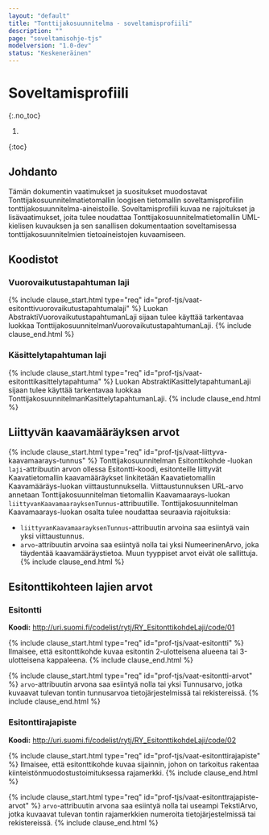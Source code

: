 ```yaml
---
layout: "default"
title: "Tonttijakosuunnitelma - soveltamisprofiili"
description: ""
page: "soveltamisohje-tjs"
modelversion: "1.0-dev"
status: "Keskeneräinen"
---
```

# Soveltamisprofiili

{:.no_toc}

1. 
{:toc}

## Johdanto

Tämän dokumentin vaatimukset ja suositukset muodostavat Tonttijakosuunnitelmatietomallin loogisen tietomallin soveltamisprofiilin tonttijakosuunnitelma-aineistoille. Soveltamisprofiili kuvaa ne rajoitukset ja lisävaatimukset, joita tulee noudattaa Tonttijakosuunnitelmatietomallin UML-kielisen kuvauksen ja sen sanallisen dokumentaation soveltamisessa tonttijakosuunnitelmien tietoaineistojen kuvaamiseen.

## Koodistot

### Vuorovaikutustapahtuman laji

<!--Lisää sisäiset linkit vielä -->
{% include clause_start.html type="req" id="prof-tjs/vaat-esitonttivuorovaikutustapahtumalaji" %}
Luokan AbstraktiVuorovaikutustapahtumanLaji sijaan tulee käyttää tarkentavaa luokkaa TonttijakosuunnitelmanVuorovaikutustapahtumanLaji.
{% include clause_end.html %}

### Käsittelytapahtuman laji

<!--Lisää sisäiset linkit vielä -->
{% include clause_start.html type="req" id="prof-tjs/vaat-esitonttikasittelytapahtuma" %}
Luokan AbstraktiKasittelytapahtumanLaji sijaan tulee käyttää tarkentavaa luokkaa TonttijakosuunnitelmanKasittelytapahtumanLaji.
{% include clause_end.html %}

## Liittyvän kaavamääräyksen arvot

{% include clause_start.html type="req" id="prof-tjs/vaat-liittyva-kaavamaarays-tunnus" %}
Tonttijakosuunnitelman Esitonttikohde -luokan ```laji```-attribuutin arvon ollessa Esitontti-koodi, esitonteille liittyvät Kaavatietomallin kaavamääräykset linkitetään Kaavatietomallin Kaavamääräys-luokan viittaustunnuksella. Viittaustunnuksen URL-arvo annetaan Tonttijakosuunnitelman tietomallin Kaavamaarays-luokan ```liittyvanKaavamaarayksenTunnus```-attribuutille. Tonttijakosuunnitelman Kaavamaarays-luokan osalta tulee noudattaa seuraavia rajoituksia:

- ```liittyvanKaavamaarayksenTunnus```-attribuutin arvoina saa esiintyä vain yksi viittaustunnus.
- ```arvo```-attribuutin arvoina saa esiintyä nolla tai yksi NumeerinenArvo, joka täydentää kaavamääräystietoa. Muun tyyppiset arvot eivät ole sallittuja.
{% include clause_end.html %}

## Esitonttikohteen lajien arvot

### Esitontti

**Koodi:** http://uri.suomi.fi/codelist/rytj/RY_EsitonttikohdeLaji/code/01

<!--Lisää sisäiset linkit vielä -->
{% include clause_start.html type="req" id="prof-tjs/vaat-esitontti" %}
Ilmaisee, että esitonttikohde kuvaa esitontin 2-ulotteisena alueena tai 3-ulotteisena kappaleena.
{% include clause_end.html %}

<!--Lisää sisäiset linkit vielä -->
{% include clause_start.html type="req" id="prof-tjs/vaat-esitontti-arvot" %}
```arvo```-attribuutin arvona saa esiintyä nolla tai yksi Tunnusarvo, jotka kuvaavat tulevan tontin tunnusarvoa tietojärjestelmissä tai rekistereissä.
{% include clause_end.html %}

### Esitonttirajapiste

**Koodi:** http://uri.suomi.fi/codelist/rytj/RY_EsitonttikohdeLaji/code/02

<!--Lisää sisäiset linkit vielä -->
{% include clause_start.html type="req" id="prof-tjs/vaat-esitonttirajapiste" %}
Ilmaisee, että esitonttikohde kuvaa sijainnin, johon on tarkoitus rakentaa kiinteistönmuodostustoimituksessa rajamerkki.
{% include clause_end.html %}

<!--Lisää sisäiset linkit vielä -->
{% include clause_start.html type="req" id="prof-tjs/vaat-esitonttrajapiste-arvot" %}
```arvo```-attribuutin arvona saa esiintyä nolla tai useampi TekstiArvo, jotka kuvaavat tulevan tontin rajamerkkien numeroita tietojärjestelmissä tai rekistereissä.
{% include clause_end.html %}

